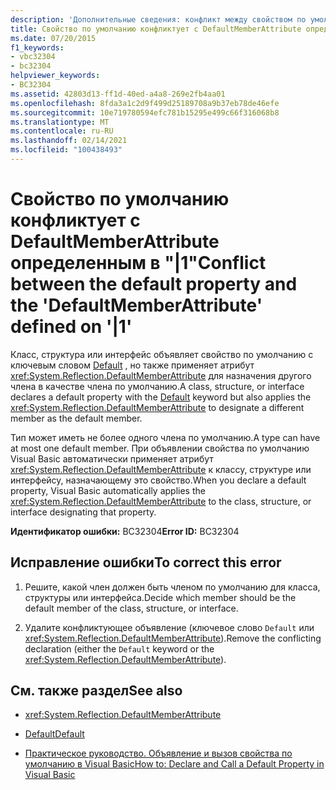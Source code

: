 ```yaml
---
description: 'Дополнительные сведения: конфликт между свойством по умолчанию и "DefaultMemberAttribute", определенным в "| 1"'
title: Свойство по умолчанию конфликтует с DefaultMemberAttribute определенным в "|1"
ms.date: 07/20/2015
f1_keywords:
- vbc32304
- bc32304
helpviewer_keywords:
- BC32304
ms.assetid: 42803d13-ff1d-40ed-a4a8-269e2fb4aa01
ms.openlocfilehash: 8fda3a1c2d9f499d25189708a9b37eb78de46efe
ms.sourcegitcommit: 10e719780594efc781b15295e499c66f316068b8
ms.translationtype: MT
ms.contentlocale: ru-RU
ms.lasthandoff: 02/14/2021
ms.locfileid: "100438493"
---
```

# <a name="conflict-between-the-default-property-and-the-defaultmemberattribute-defined-on-1"></a><span data-ttu-id="62e90-103">Свойство по умолчанию конфликтует с DefaultMemberAttribute определенным в "|1"</span><span class="sxs-lookup"><span data-stu-id="62e90-103">Conflict between the default property and the 'DefaultMemberAttribute' defined on '|1'</span></span>

<span data-ttu-id="62e90-104">Класс, структура или интерфейс объявляет свойство по умолчанию с ключевым словом [Default](../language-reference/modifiers/default.md) , но также применяет атрибут <xref:System.Reflection.DefaultMemberAttribute> для назначения другого члена в качестве члена по умолчанию.</span><span class="sxs-lookup"><span data-stu-id="62e90-104">A class, structure, or interface declares a default property with the [Default](../language-reference/modifiers/default.md) keyword but also applies the <xref:System.Reflection.DefaultMemberAttribute> to designate a different member as the default member.</span></span>  
  
 <span data-ttu-id="62e90-105">Тип может иметь не более одного члена по умолчанию.</span><span class="sxs-lookup"><span data-stu-id="62e90-105">A type can have at most one default member.</span></span> <span data-ttu-id="62e90-106">При объявлении свойства по умолчанию Visual Basic автоматически применяет атрибут <xref:System.Reflection.DefaultMemberAttribute> к классу, структуре или интерфейсу, назначающему это свойство.</span><span class="sxs-lookup"><span data-stu-id="62e90-106">When you declare a default property, Visual Basic automatically applies the <xref:System.Reflection.DefaultMemberAttribute> to the class, structure, or interface designating that property.</span></span>  
  
 <span data-ttu-id="62e90-107">**Идентификатор ошибки:** BC32304</span><span class="sxs-lookup"><span data-stu-id="62e90-107">**Error ID:** BC32304</span></span>  
  
## <a name="to-correct-this-error"></a><span data-ttu-id="62e90-108">Исправление ошибки</span><span class="sxs-lookup"><span data-stu-id="62e90-108">To correct this error</span></span>  
  
1. <span data-ttu-id="62e90-109">Решите, какой член должен быть членом по умолчанию для класса, структуры или интерфейса.</span><span class="sxs-lookup"><span data-stu-id="62e90-109">Decide which member should be the default member of the class, structure, or interface.</span></span>  
  
2. <span data-ttu-id="62e90-110">Удалите конфликтующее объявление (ключевое слово `Default` или <xref:System.Reflection.DefaultMemberAttribute>).</span><span class="sxs-lookup"><span data-stu-id="62e90-110">Remove the conflicting declaration (either the `Default` keyword or the <xref:System.Reflection.DefaultMemberAttribute>).</span></span>  
  
## <a name="see-also"></a><span data-ttu-id="62e90-111">См. также раздел</span><span class="sxs-lookup"><span data-stu-id="62e90-111">See also</span></span>

- <xref:System.Reflection.DefaultMemberAttribute>
- [<span data-ttu-id="62e90-112">Default</span><span class="sxs-lookup"><span data-stu-id="62e90-112">Default</span></span>](../language-reference/modifiers/default.md)

- [<span data-ttu-id="62e90-113">Практическое руководство. Объявление и вызов свойства по умолчанию в Visual Basic</span><span class="sxs-lookup"><span data-stu-id="62e90-113">How to: Declare and Call a Default Property in Visual Basic</span></span>](../programming-guide/language-features/procedures/how-to-declare-and-call-a-default-property.md)

